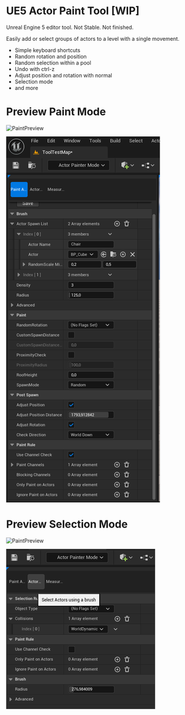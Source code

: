 # UE5 Actor Paint Tool [WIP]

Unreal Engine 5 editor tool. Not Stable. Not finished.

Easily add or select groups of actors to a level with a single movement.
- Simple keyboard shortcuts
- Random rotation and position
- Random selection within a pool
- Undo with ctrl-z
- Adjust position and rotation with normal
- Selection mode
- and more

# Preview Paint Mode

![PaintPreview](./Preview/preview_paint.gif)

![PaintPreview](./Preview/preview_ui_painter.png)

# Preview Selection Mode

![PaintPreview](./Preview/preview_selection.gif)

![PaintPreview](./Preview/preview_ui_selectionner.png)
